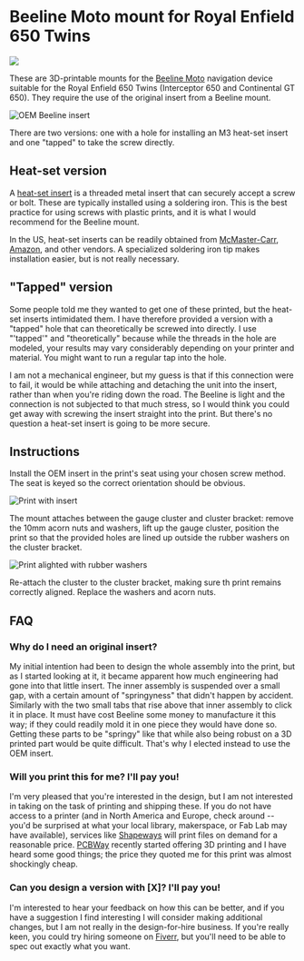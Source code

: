 # Beeline Moto mount for Royal Enfield 650 Twins
![](/assets/images/in-situ.JPG)

These are 3D-printable mounts for the [Beeline Moto](https://global.beeline.co/) navigation device suitable for the Royal Enfield 650 Twins (Interceptor 650 and Continental GT 650). They require the use of the original insert from a Beeline mount.

![OEM Beeline insert](/assets/images/insert.JPG)

There are two versions: one with a hole for installing an M3 heat-set insert and one "tapped" to take the screw directly. 

## Heat-set version
A [heat-set insert](https://hackaday.com/2019/02/28/threading-3d-printed-parts-how-to-use-heat-set-inserts/) is a threaded metal insert that can securely accept a screw or bolt. These are typically installed using a soldering iron. This is the best practice for using screws with plastic prints, and it is what I would recommend for the Beeline mount.

In the US, heat-set inserts can be readily obtained from [McMaster-Carr](https://www.mcmaster.com/heat-set-inserts/), [Amazon](https://www.amazon.com/s?rh=n%3A17290526011&brr=1&rd=1), and other vendors. A specialized soldering iron tip makes installation easier, but is not really necessary. 

## "Tapped" version
Some people told me they wanted to get one of these printed, but the heat-set inserts intimidated them. I have therefore provided a version with a "tapped" hole that can theoretically be screwed into directly. I use "'tapped'" and "theoretically" because while the threads in the hole are modeled, your results may vary considerably depending on your printer and material. You might want to run a regular tap into the hole.

I am not a mechanical engineer, but my guess is that if this connection were to fail, it would be while attaching and detaching the unit into the insert, rather than when you're riding down the road. The Beeline is light and the connection is not subjected to that much stress, so I would think you could get away with screwing the insert straight into the print. But there's no question a heat-set insert is going to be more secure.

## Instructions
Install the OEM insert in the print's seat using your chosen screw method. The seat is keyed so the correct orientation should be obvious. 

![Print with insert](/assets/images/print.JPG)

The mount attaches between the gauge cluster and cluster bracket: remove the 10mm acorn nuts and washers, lift up the gauge cluster, position the print so that the provided holes are lined up outside the rubber washers on the cluster bracket.

![Print alighted with rubber washers](/assets/images/washers.JPG)

Re-attach the cluster to the cluster bracket, making sure th print remains correctly aligned. Replace the washers and acorn nuts. 

## FAQ

### Why do I need an original insert?
My initial intention had been to design the whole assembly into the print, but as I started looking at it, it became apparent how much engineering had gone into that little insert. The inner assembly is suspended over a small gap, with a certain amount of "springyness" that didn't happen by accident. Similarly with the two small tabs that rise above that inner assembly to click it in place. It must have cost Beeline some money to manufacture it this way; if they could readily mold it in one piece they would have done so. Getting these parts to be "springy" like that while also being robust on a 3D printed part would be quite difficult. That's why I elected instead to use the OEM insert. 

### Will you print this for me? I'll pay you!
I'm very pleased that you're interested in the design, but I am not interested in taking on the task of printing and shipping these. If you do not have access to a printer (and in North America and Europe, check around -- you'd be surprised at what your local library, makerspace, or Fab Lab may have available), services like [Shapeways](https://www.shapeways.com/) will print files on demand for a reasonable price. [PCBWay](https://www.pcbway.com/rapid-prototyping/manufacture/) recently started offering 3D printing and I have heard some good things; the price they quoted me for this print was almost shockingly cheap. 

### Can you design a version with [X]? I'll pay you!
I'm interested to hear your feedback on how this can be better, and if you have a suggestion I find interesting I will consider making additional changes, but I am not really in the design-for-hire business. If you're really keen, you could try hiring someone on [Fiverr](https://www.fiverr.com/search/gigs?query=CAD), but you'll need to be able to spec out exactly what you want.

